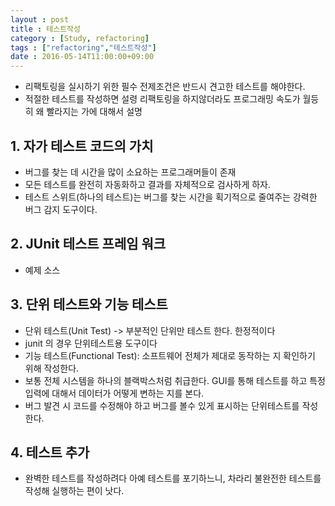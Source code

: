 ```yaml
---
layout : post
title : 테스트작성
category : [Study, refactoring]
tags : ["refactoring","테스트작성"]
date : 2016-05-14T11:00:00+09:00
---
```


  - 리팩토링을 실시하기 위한 필수 전제조건은 반드시 견고한 테스트를 해야한다.
  - 적절한 테스트를 작성하면 설령 리팩토링을 하지않더라도 프로그래밍 속도가 월등히 왜 빨라지는 가에 대해서 설명
  
## 1. 자가 테스트 코드의 가치
  - 버그를 찾는 데 시간을 많이 소요하는 프로그래머들이 존재
  - 모든 테스트를 완전히 자동화하고 결과를 자체적으로 검사하게 하자.
  - 테스트 스위트(하나의 테스트)는 버그를 찾는 시간을 획기적으로 줄여주는 강력한 버그 감지 도구이다.

## 2. JUnit 테스트 프레임 워크
  - 예제 소스

## 3. 단위 테스트와 기능 테스트
  - 단위 테스트(Unit Test) -> 부분적인 단위만 테스트 한다. 한정적이다
  - junit 의 경우 단위테스트용 도구이다
  - 기능 테스트(Functional Test): 소프트웨어 전체가 제대로 동작하는 지 확인하기 위해 작성한다.
  - 보통 전체 시스템을 하나의 블랙박스처럼 취급한다. GUI를 통해 테스트를 하고 특정 입력에 대해서 데이터가 어떻게 변하는 지를 본다.
  - 버그 발견 시 코드를 수정해야 하고 버그를 볼수 있게 표시하는 단위테스트를 작성한다.

## 4. 테스트 추가
  - 완벽한 테스트를 작성하려다 아예 테스트를 포기하느니, 차라리 불완전한 테스트를 작성해 실행하는 편이 낫다.












